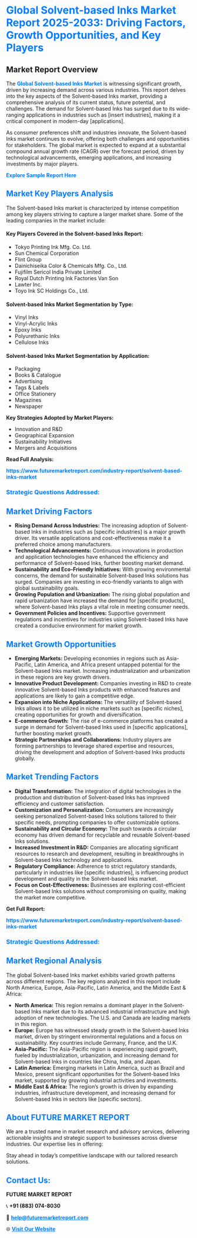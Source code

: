 <h1 style="color: #007BFF;">Global Solvent-based Inks Market Report 2025-2033: Driving Factors, Growth Opportunities, and Key Players</h1>

<section id="overview">
<h2>Market Report Overview</h2>
<p>The <a href="https://www.futuremarketreport.com/industry-report/solvent-based-inks-market" style="color: #007BFF; text-decoration: none;"><strong>Global Solvent-based Inks Market</strong></a> is witnessing significant growth, driven by increasing demand across various industries. This report delves into the key aspects of the Solvent-based Inks market, providing a comprehensive analysis of its current status, future potential, and challenges. The demand for Solvent-based Inks has surged due to its wide-ranging applications in industries such as [insert industries], making it a critical component in modern-day [applications].</p>
<p>As consumer preferences shift and industries innovate, the Solvent-based Inks market continues to evolve, offering both challenges and opportunities for stakeholders. The global market is expected to expand at a substantial compound annual growth rate (CAGR) over the forecast period, driven by technological advancements, emerging applications, and increasing investments by major players.</p>
</section>

<section id="overview">
<p><a href="https://www.futuremarketreport.com/request-sample/reportId=87171" style="color: #007BFF; text-decoration: none;"><strong>Explore Sample Report Here</strong></a></p>
</section>

<section id="key-players">
<h2 style="color: #007BFF;">Market Key Players Analysis</h2>
<p>The Solvent-based Inks market is characterized by intense competition among key players striving to capture a larger market share. Some of the leading companies in the market include:</p>
<h4>Key Players Covered in the Solvent-based Inks Report:</h4>
<ul><li>Tokyo Printing Ink Mfg. Co. Ltd.</li><li>Sun Chemical Corporation</li><li>Flint Group</li><li>Dainichiseika Color &amp; Chemicals Mfg. Co., Ltd.</li><li>Fujifilm Sericol India Private Limited</li><li>Royal Dutch Printing Ink Factories Van Son</li><li>Lawter Inc.</li><li>Toyo Ink SC Holdings Co., Ltd.</li></ul>
<h4>Solvent-based Inks Market Segmentation by Type:</h4>
<ul><li>Vinyl Inks</li><li>Vinyl-Acrylic Inks</li><li>Epoxy Inks</li><li>Polyurethanic Inks</li><li>Cellulose Inks</li></ul>

<h4>Solvent-based Inks Market Segmentation by Application:</h4>
<ul><li>Packaging</li><li>Books &amp; Catalogue</li><li>Advertising</li><li>Tags &amp; Labels</li><li>Office Stationery</li><li>Magazines</li><li>Newspaper</li></ul>
<p><strong>Key Strategies Adopted by Market Players:</strong></p>
<ul>
<li>Innovation and R&D</li>
<li>Geographical Expansion</li>
<li>Sustainability Initiatives</li>
<li>Mergers and Acquisitions</li>
</ul>
</section>

<section>
<p><strong>Read Full Analysis: </strong></p><a href="https://www.futuremarketreport.com/industry-report/solvent-based-inks-market" style="color: #007BFF; text-decoration: none;"><strong>https://www.futuremarketreport.com/industry-report/solvent-based-inks-market</strong></a>
<h3 style="color: #007BFF;">Strategic Questions Addressed:</h3>
</section>

<section id="driving-factors">
<h2 style="color: #007BFF;">Market Driving Factors</h2>
<ul>
<li><strong>Rising Demand Across Industries:</strong> The increasing adoption of Solvent-based Inks in industries such as [specific industries] is a major growth driver. Its versatile applications and cost-effectiveness make it a preferred choice among manufacturers.</li>
<li><strong>Technological Advancements:</strong> Continuous innovations in production and application technologies have enhanced the efficiency and performance of Solvent-based Inks, further boosting market demand.</li>
<li><strong>Sustainability and Eco-Friendly Initiatives:</strong> With growing environmental concerns, the demand for sustainable Solvent-based Inks solutions has surged. Companies are investing in eco-friendly variants to align with global sustainability goals.</li>
<li><strong>Growing Population and Urbanization:</strong> The rising global population and rapid urbanization have increased the demand for [specific products], where Solvent-based Inks plays a vital role in meeting consumer needs.</li>
<li><strong>Government Policies and Incentives:</strong> Supportive government regulations and incentives for industries using Solvent-based Inks have created a conducive environment for market growth.</li>
</ul>
</section>

<section id="growth-opportunities">
<h2 style="color: #007BFF;">Market Growth Opportunities</h2>
<ul>
<li><strong>Emerging Markets:</strong> Developing economies in regions such as Asia-Pacific, Latin America, and Africa present untapped potential for the Solvent-based Inks market. Increasing industrialization and urbanization in these regions are key growth drivers.</li>
<li><strong>Innovative Product Development:</strong> Companies investing in R&D to create innovative Solvent-based Inks products with enhanced features and applications are likely to gain a competitive edge.</li>
<li><strong>Expansion into Niche Applications:</strong> The versatility of Solvent-based Inks allows it to be utilized in niche markets such as [specific niches], creating opportunities for growth and diversification.</li>
<li><strong>E-commerce Growth:</strong> The rise of e-commerce platforms has created a surge in demand for Solvent-based Inks used in [specific applications], further boosting market growth.</li>
<li><strong>Strategic Partnerships and Collaborations:</strong> Industry players are forming partnerships to leverage shared expertise and resources, driving the development and adoption of Solvent-based Inks products globally.</li>
</ul>
</section>

<section id="trending-factors">
<h2 style="color: #007BFF;">Market Trending Factors</h2>
<ul>
<li><strong>Digital Transformation:</strong> The integration of digital technologies in the production and distribution of Solvent-based Inks has improved efficiency and customer satisfaction.</li>
<li><strong>Customization and Personalization:</strong> Consumers are increasingly seeking personalized Solvent-based Inks solutions tailored to their specific needs, prompting companies to offer customizable options.</li>
<li><strong>Sustainability and Circular Economy:</strong> The push towards a circular economy has driven demand for recyclable and reusable Solvent-based Inks solutions.</li>
<li><strong>Increased Investment in R&D:</strong> Companies are allocating significant resources to research and development, resulting in breakthroughs in Solvent-based Inks technology and applications.</li>
<li><strong>Regulatory Compliance:</strong> Adherence to strict regulatory standards, particularly in industries like [specific industries], is influencing product development and quality in the Solvent-based Inks market.</li>
<li><strong>Focus on Cost-Effectiveness:</strong> Businesses are exploring cost-efficient Solvent-based Inks solutions without compromising on quality, making the market more competitive.</li>
</ul>
</section>

<section>
<p><strong>Get Full Report: </strong></p><a href="https://www.futuremarketreport.com/industry-report/solvent-based-inks-market" style="color: #007BFF; text-decoration: none;"><strong>https://www.futuremarketreport.com/industry-report/solvent-based-inks-market</strong></a>
<h3 style="color: #007BFF;">Strategic Questions Addressed:</h3>
</section>


<section id="regional-analysis">
<h2 style="color: #007BFF;">Market Regional Analysis</h2>
<p>The global Solvent-based Inks market exhibits varied growth patterns across different regions. The key regions analyzed in this report include North America, Europe, Asia-Pacific, Latin America, and the Middle East & Africa:</p>
<ul>
<li><strong>North America:</strong> This region remains a dominant player in the Solvent-based Inks market due to its advanced industrial infrastructure and high adoption of new technologies. The U.S. and Canada are leading markets in this region.</li>
<li><strong>Europe:</strong> Europe has witnessed steady growth in the Solvent-based Inks market, driven by stringent environmental regulations and a focus on sustainability. Key countries include Germany, France, and the U.K.</li>
<li><strong>Asia-Pacific:</strong> The Asia-Pacific region is experiencing rapid growth, fueled by industrialization, urbanization, and increasing demand for Solvent-based Inks in countries like China, India, and Japan.</li>
<li><strong>Latin America:</strong> Emerging markets in Latin America, such as Brazil and Mexico, present significant opportunities for the Solvent-based Inks market, supported by growing industrial activities and investments.</li>
<li><strong>Middle East & Africa:</strong> The region’s growth is driven by expanding industries, infrastructure development, and increasing demand for Solvent-based Inks in sectors like [specific sectors].</li>
</ul>
</section>

<footer>
<h2 style="color: #007BFF;">About FUTURE MARKET REPORT</h2>
<p>We are a trusted name in market research and advisory services, delivering actionable insights and strategic support to businesses across diverse industries. Our expertise lies in offering:</p>

<p>Stay ahead in today’s competitive landscape with our tailored research solutions.</p>

<h2 style="color: #007BFF;">Contact Us:</h2>
<p><strong>FUTURE MARKET REPORT</strong></p>
<p>📞 <strong>+91 (883) 074-8030</strong></p>
<p>📧 <strong><a href="mailto:help@futuremarketreport.com" style="color: #007BFF;">help@futuremarketreport.com</a></strong></p>
<p>🌐 <strong><a href="https://www.futuremarketreport.com/" style="color: #007BFF;">Visit Our Website</a></strong></p>
</footer>